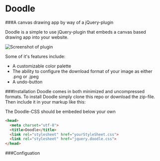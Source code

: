 # Doodle

###A canvas drawing app by way of a jQuery-plugin

Doodle is a simple to use jQuery-plugin that embeds a canvas based drawing app into your website. 

![Screenshot of plugin](http://www.student.bth.se/~edjo14/javascript/kmom07/img/screenshot-small.png)

Some of it's features include:

* A customizable color palette 
* The ability to configure the download format of your image as either .png or .jpeg
* A undo-button

###Installation
Doodle comes in both minimized and uncompressed formats. To install Doodle simply clone this repo or download the zip-file. Then include it in your markup like this:

The Doodle-CSS should be embeded below your own
```html
<head>
  <meta charset="utf-8">
  <title>Doodle</title>
  <link rel="stylesheet" href="yourStyleSheet.css">
  <link rel="stylesheet" href="jquery.doodle.css">
</head>
```

###Configuation
```  
```